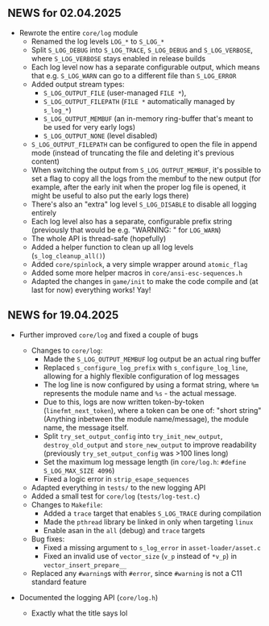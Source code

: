 ## NEWS for 02.04.2025

* Rewrote the entire `core/log` module
    * Renamed the log levels `LOG_*` to `S_LOG_*`
    * Split `S_LOG_DEBUG` into `S_LOG_TRACE`, `S_LOG_DEBUG` and `S_LOG_VERBOSE`, where `S_LOG_VERBOSE` stays enabled in release builds
    * Each log level now has a separate configurable output, which means that e.g. `S_LOG_WARN` can go to a different file than `S_LOG_ERROR`
    * Added output stream types:
        * `S_LOG_OUTPUT_FILE` (user-managed `FILE *`),
        * `S_LOG_OUTPUT_FILEPATH` (`FILE *` automatically managed by `s_log_*`)
        * `S_LOG_OUTPUT_MEMBUF` (an in-memory <kinda> ring-buffer that's meant to be used for very early logs)
        * `S_LOG_OUTPUT_NONE` (level disabled)
    * `S_LOG_OUTPUT_FILEPATH` can be configured to open the file in append mode (instead of truncating the file and deleting it's previous content)
    * When switching the output from `S_LOG_OUTPUT_MEMBUF`, it's possible to set a flag to copy all the logs from the membuf to the new output
        (for example, after the early init when the proper log file is opened, it might be useful to also put the early logs there)
    * There's also an "extra" log level `S_LOG_DISABLE` to disable all logging entirely
    * Each log level also has a separate, configurable prefix string (previously that would be e.g. "WARNING: " for `LOG_WARN`)
    * The whole API is thread-safe (hopefully)
    * Added a helper function to clean up all log levels (`s_log_cleanup_all()`)
    * Added `core/spinlock`, a very simple wrapper around `atomic_flag`
    * Added some more helper macros in `core/ansi-esc-sequences.h`
    * Adapted the changes in `game/init` to make the code compile and (at last for now) everything works! Yay!

## NEWS for 19.04.2025

* Further improved `core/log` and fixed a couple of bugs
    * Changes to `core/log`:
        * Made the `S_LOG_OUTPUT_MEMBUF` log output be an actual ring buffer
        * Replaced `s_configure_log_prefix` with `s_configure_log_line`, allowing for a highly flexible configuration of log messages
        * The log line is now configured by using a format string, where `%m` represents the module name and `%s` - the actual message.
        * Due to this, logs are now written token-by-token (`linefmt_next_token`), where a token can be one of: "short string" (Anything inbetween the module name/message), the module name, the message itself.
        * Split `try_set_output_config` into `try_init_new_output`, `destroy_old_output` and `store_new_output` to improve readability (previously `try_set_output_config` was >100 lines long)
        * Set the maximum log message length (in `core/log.h`: `#define S_LOG_MAX_SIZE 4096`)
        * Fixed a logic error in `strip_esape_sequences`
    * Adapted everything in `tests/` to the new logging API
    * Added a small test for `core/log` (`tests/log-test.c`)
    * Changes to `Makefile`:
        * Added a `trace` target that enables `S_LOG_TRACE` during compilation
        * Made the `pthread` library be linked in only when targeting `linux`
        * Enable asan in the `all` (debug) and `trace` targets
    * Bug fixes:
        * Fixed a missing argument to `s_log_error` in `asset-loader/asset.c`
        * Fixed an invalid use of `vector_size` (`v_p` instead of `*v_p`) in `vector_insert_prepare__`
    * Replaced any `#warning`s with `#error`, since `#warning` is not a C11 standard feature

* Documented the logging API (`core/log.h`)
    * Exactly what the title says lol
